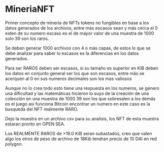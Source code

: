 # MineriaNFT
Primer concepto de mineria de NFTs tokens no fungibles en base a los datos generados de los archivos, entre más escasos sean y más cerca al 0 esten de su numero escaso es el de mayor valor de una muestra de 1000 solo 39 son los raros.

Se deben generar 1000 archivos con 4 o más capas, de estos lo que se debe analizar para saber lo escasos es la diferencias en los datos generados.

Para ser RAROS deben ser escasos, si su tamaño es superior en KiB deben los datos en conjunto general ser los que son escasos, entre más se acerquen al 0 en sus numeros decimales son los mas valiosos

Aunque no lo crea todo esto tiene una respuesta en los numeros, se genero una dificultad y las matemáticas hicieron lo suyo de la creación de una colección en una muestra de 1000 39 son los que sobresalen a los demás es el juego asi funciona Bitcoin encontrar un numero en este caso es la busqueda del NFT realmente RARO.

Dejo la muestra en un archivo csv para su analisis, los NFT de esta muestra estaran pronto en OPEN SEA.  

Los REALMENTE RAROS de >19.0 KiB seran subastados, creo que valen algo los otros de peso de archivo de 18Kib tendran precio de 10 DAI en red polygon.
